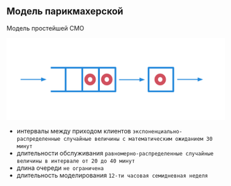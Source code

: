 ## Модель парикмахерской

Модель простейшей СМО

![screenshot](screenshots/queue_network.png?raw=true)

- интервалы между приходом клиентов `экспоненциально-распределенные случайные величины с математическим ожиданием 30 минут`
- длительности обслуживания `равномерно-распределенные случайные величины в интервале от 20 до 40 минут`
- длина очереди `не ограничена`
- длительность моделирования `12-ти часовая семидневная неделя`
